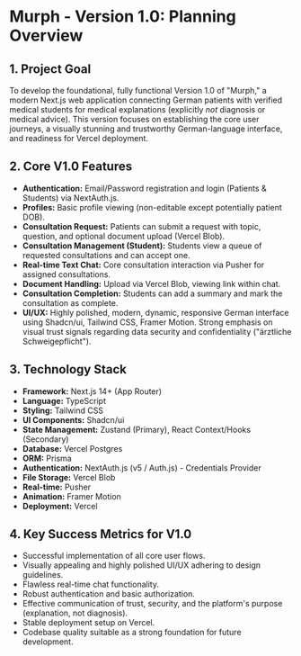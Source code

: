 # Murph - Version 1.0: Planning Overview

## 1. Project Goal

To develop the foundational, fully functional Version 1.0 of "Murph," a modern Next.js web application connecting German patients with verified medical students for medical explanations (explicitly *not* diagnosis or medical advice). This version focuses on establishing the core user journeys, a visually stunning and trustworthy German-language interface, and readiness for Vercel deployment.

## 2. Core V1.0 Features

*   **Authentication:** Email/Password registration and login (Patients & Students) via NextAuth.js.
*   **Profiles:** Basic profile viewing (non-editable except potentially patient DOB).
*   **Consultation Request:** Patients can submit a request with topic, question, and optional document upload (Vercel Blob).
*   **Consultation Management (Student):** Students view a queue of requested consultations and can accept one.
*   **Real-time Text Chat:** Core consultation interaction via Pusher for assigned consultations.
*   **Document Handling:** Upload via Vercel Blob, viewing link within chat.
*   **Consultation Completion:** Students can add a summary and mark the consultation as complete.
*   **UI/UX:** Highly polished, modern, dynamic, responsive German interface using Shadcn/ui, Tailwind CSS, Framer Motion. Strong emphasis on visual trust signals regarding data security and confidentiality ("ärztliche Schweigepflicht").

## 3. Technology Stack

*   **Framework:** Next.js 14+ (App Router)
*   **Language:** TypeScript
*   **Styling:** Tailwind CSS
*   **UI Components:** Shadcn/ui
*   **State Management:** Zustand (Primary), React Context/Hooks (Secondary)
*   **Database:** Vercel Postgres
*   **ORM:** Prisma
*   **Authentication:** NextAuth.js (v5 / Auth.js) - Credentials Provider
*   **File Storage:** Vercel Blob
*   **Real-time:** Pusher
*   **Animation:** Framer Motion
*   **Deployment:** Vercel

## 4. Key Success Metrics for V1.0

*   Successful implementation of all core user flows.
*   Visually appealing and highly polished UI/UX adhering to design guidelines.
*   Flawless real-time chat functionality.
*   Robust authentication and basic authorization.
*   Effective communication of trust, security, and the platform's purpose (explanation, not diagnosis).
*   Stable deployment setup on Vercel.
*   Codebase quality suitable as a strong foundation for future development.